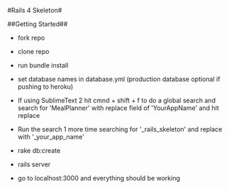 #Rails 4 Skeleton#

##Getting Started##

* fork repo
* clone repo
* run bundle install
* set database names in database.yml  (production database optional if pushing to heroku)

* If using SublimeText 2 hit cmnd + shift + f to do a global search and search for 'MealPlanner' with replace field of 'YourAppName' and hit replace

* Run the search 1 more time searching for '_rails_skeleton' and replace with '_your_app_name'

* rake db:create
* rails server
* go to localhost:3000 and everything should be working
